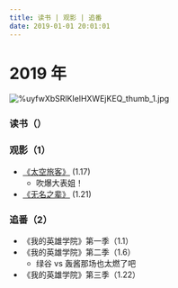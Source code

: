 ```yaml
---
title: 读书 | 观影 | 追番
date: 2019-01-01 20:01:01
---
```


#	2019 年

![%uyfwXbSRlKIelHXWEjKEQ_thumb_1.jpg](https://i.loli.net/2019/01/02/5c2c2b28467b1.jpg)

### 读书（）



### 观影（1）

- [《太空旅客》](https://movie.douban.com/subject/3434070/) (1.17)
    - 吹爆大表姐！
- [《无名之辈》](https://movie.douban.com/subject/27110296/) (1.21)

### 追番（2）

- 《我的英雄学院》第一季（1.1）
- 《我的英雄学院》第二季（1.6）
    - 绿谷 vs 轰酱那场也太燃了吧
- 《我的英雄学院》第三季（1.22）

